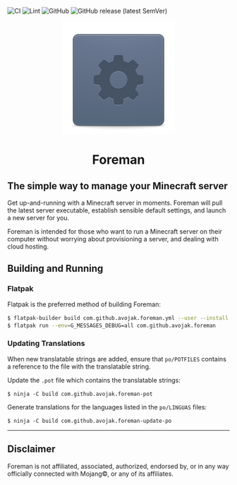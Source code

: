![CI](https://github.com/avojak/foreman/workflows/CI/badge.svg)
![Lint](https://github.com/avojak/foreman/workflows/Lint/badge.svg)
![GitHub](https://img.shields.io/github/license/avojak/foreman.svg?color=blue)
![GitHub release (latest SemVer)](https://img.shields.io/github/v/release/avojak/foreman?sort=semver)

<p align="center">
  <img src="data/assets/foreman.svg" alt="Icon" />
</p>
<h1 align="center">Foreman</h1>
<!-- <p align="center">
  <a href="https://appcenter.elementary.io/com.github.avojak.foreman"><img src="https://appcenter.elementary.io/badge.svg" alt="Get it on AppCenter" /></a>
</p> -->

## The simple way to manage your Minecraft server

Get up-and-running with a Minecraft server in moments. Foreman will pull the latest server executable, establish sensible default settings, and launch a new server for you. 

Foreman is intended for those who want to run a Minecraft server on their computer without worrying about
provisioning a server, and dealing with cloud hosting.

<!-- | ![Screenshot](data/assets/screenshots/foreman-screenshot-01.png) | ![Screenshot](data/assets/screenshots/foreman-screenshot-02.png) |
|------------------------------------------------------------------|------------------------------------------------------------------| -->

## Building and Running

### Flatpak

Flatpak is the preferred method of building Foreman:

```bash
$ flatpak-builder build com.github.avojak.foreman.yml --user --install --force-clean
$ flatpak run --env=G_MESSAGES_DEBUG=all com.github.avojak.foreman
```

### Updating Translations

When new translatable strings are added, ensure that `po/POTFILES` contains a
reference to the file with the translatable string.

Update the `.pot` file which contains the translatable strings:

```
$ ninja -C build com.github.avojak.foreman-pot
```

Generate translations for the languages listed in the `po/LINGUAS` files:

```
$ ninja -C build com.github.avojak.foreman-update-po
```

---

## Disclaimer

Foreman is not affiliated, associated, authorized, endorsed by, or in any way officially connected with Mojang&copy;, or any of its affiliates.